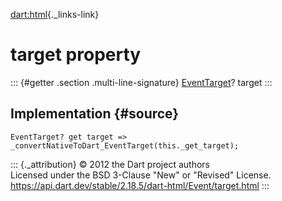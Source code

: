 [dart:html](../../dart-html/dart-html-library){._links-link}

target property
===============

::: {#getter .section .multi-line-signature}
[EventTarget](../eventtarget-class)? target
:::

Implementation {#source}
--------------

``` {.language-dart data-language="dart"}
EventTarget? get target => _convertNativeToDart_EventTarget(this._get_target);
```

::: {._attribution}
© 2012 the Dart project authors\
Licensed under the BSD 3-Clause \"New\" or \"Revised\" License.\
<https://api.dart.dev/stable/2.18.5/dart-html/Event/target.html>
:::

